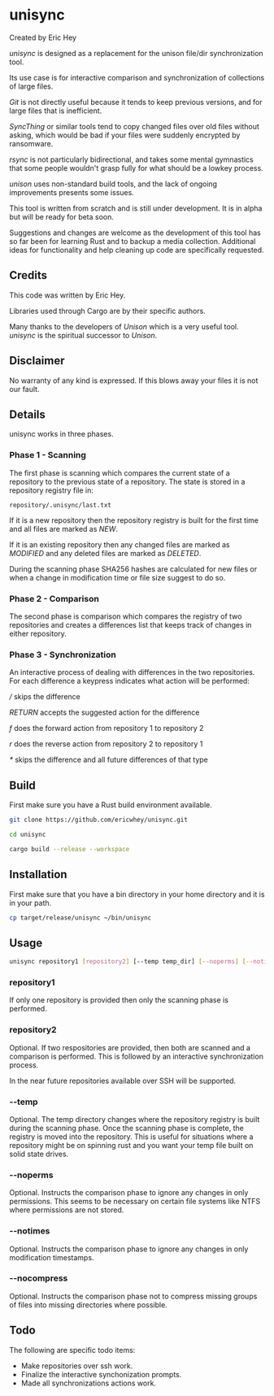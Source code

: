 # unisync

Created by Eric Hey

*unisync* is designed as a replacement for the unison file/dir synchronization tool.  

Its use case is for interactive comparison and synchronization of collections of large files.

*Git* is not directly useful because it tends to keep previous versions, and for large files that is inefficient.

*SyncThing* or similar tools tend to copy changed files over old files without asking, which would be bad if your files were suddenly encrypted by ransomware.

*rsync* is not particularly bidirectional, and takes some mental gymnastics that some people wouldn't grasp fully for what should be a lowkey process.

*unison* uses non-standard build tools, and the lack of ongoing improvements presents some issues.

This tool is written from scratch and is still under development.  It is in alpha but will be ready for beta soon.  

Suggestions and changes are welcome as the development of this tool has so far been for learning Rust and to backup a media collection.  Additional ideas for functionality and help cleaning up code are specifically requested.

## Credits

This code was written by Eric Hey.

Libraries used through Cargo are by their specific authors.

Many thanks to the developers of *Unison* which is a very useful tool.  *unisync* is the spiritual successor to *Unison*.

## Disclaimer

No warranty of any kind is expressed.  If this blows away your files it is not our fault.

## Details

unisync works in three phases.

### Phase 1 - Scanning 

The first phase is scanning which compares the current state of a repository to the previous state of a repository.  The state is stored in a repository registry file in:

```
repository/.unisync/last.txt
```

If it is a new repository then the repository registry is built for the first time and all files are marked as *NEW*.

If it is an existing repository then any changed files are marked as *MODIFIED* and any deleted files are marked as *DELETED*.

During the scanning phase SHA256 hashes are calculated for new files or when a change in modification time or file size suggest to do so.

### Phase 2 - Comparison

The second phase is comparison which compares the registry of two repositories and creates a differences list that keeps track of changes in either repository.

### Phase 3 - Synchronization

An interactive process of dealing with differences in the two repositories.  For each difference a keypress indicates what action will be performed:

*/* skips the difference

*RETURN* accepts the suggested action for the difference

*f* does the forward action from repository 1 to repository 2

*r* does the reverse action from repository 2 to repository 1

*\** skips the difference and all future differences of that type

## Build

First make sure you have a Rust build environment available.

```sh
git clone https://github.com/ericwhey/unisync.git

cd unisync

cargo build --release --workspace
```

## Installation

First make sure that you have a bin directory in your home directory and it is in your path.

```sh
cp target/release/unisync ~/bin/unisync
```

## Usage

```sh
unisync repository1 [repository2] [--temp temp_dir] [--noperms] [--notimes] [--nocompress]
```

### repository1
If only one repository is provided then only the scanning phase is performed.  

### repository2

Optional.  If two respositories are provided, then both are scanned and a comparison is performed.  This is followed by an interactive synchronization process.

In the near future repositories available over SSH will be supported.

### --temp 

Optional.  The temp directory changes where the repository registry is built during the scanning phase.  Once the scanning phase is complete, the registry is moved into the repository.  This is useful for situations where a repository might be on spinning rust and you want your temp file built on solid state drives.

### --noperms

Optional.  Instructs the comparison phase to ignore any changes in only permissions.  This seems to be necessary on certain file systems like NTFS where permissions are not stored.

### --notimes

Optional.  Instructs the comparison phase to ignore any changes in only modification timestamps.

### --nocompress

Optional.  Instructs the comparison phase not to compress missing groups of files into missing directories where possible.  

## Todo

The following are specific todo items:
- Make repositories over ssh work.
- Finalize the interactive synchonization prompts.
- Made all synchronizations actions work.

